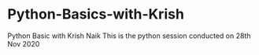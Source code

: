 # Python-Basics-with-Krish
Python Basic with Krish Naik
This is the python session conducted on 28th Nov 2020
